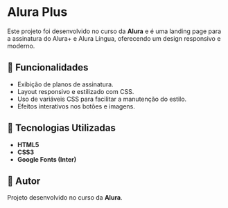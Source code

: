 # Alura Plus

Este projeto foi desenvolvido no curso da **Alura** e é uma landing page para a assinatura do Alura+ e Alura Língua, oferecendo um design responsivo e moderno.

## 🎯 Funcionalidades

- Exibição de planos de assinatura.
- Layout responsivo e estilizado com CSS.
- Uso de variáveis CSS para facilitar a manutenção do estilo.
- Efeitos interativos nos botões e imagens.

## 📌 Tecnologias Utilizadas

- **HTML5**
- **CSS3**
- **Google Fonts (Inter)**

## 📝 Autor

Projeto desenvolvido no curso da **Alura**.
